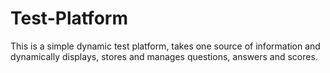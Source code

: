 # Test-Platform
This is a simple dynamic test platform, takes one source of information and dynamically displays, stores and manages questions, answers and scores.
